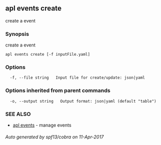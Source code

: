 ## apl events create

create a event

### Synopsis


create a event

```
apl events create [-f inputFile.yaml]
```

### Options

```
  -f, --file string   Input file for create/update: json|yaml
```

### Options inherited from parent commands

```
  -o, --output string   Output format: json|yaml (default "table")
```

### SEE ALSO
* [apl events](apl_events.md)	 - manage events

###### Auto generated by spf13/cobra on 11-Apr-2017
